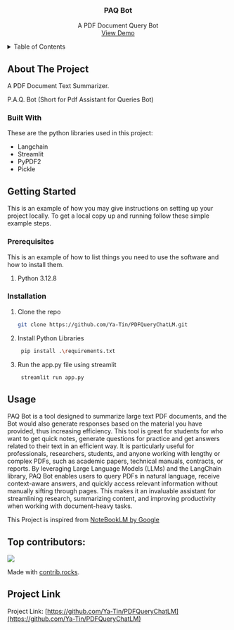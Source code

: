 
<!-- PROJECT LOGO -->
<br />
<div align="center">
  <a href="https://github.com/Ya-Tin/PDFQueryChatLM">
  </a>

<h3 align="center">PAQ Bot</h3>
  <p align="center">
    A PDF Document Query Bot
    <br />
    <a href="https://github.com/Ya-Tin/PDFQueryChatLM">View Demo</a>
  </p>
</div>
<!-- TABLE OF CONTENTS -->
<details>
  <summary>Table of Contents</summary>
  <ol>
    <li>
      <a href="#about-the-project">About The Project</a>
      <ul>
        <li><a href="#built-with">Built With</a></li>
      </ul>
    </li>
    <li>
      <a href="#getting-started">Getting Started</a>
      <ul>
        <li><a href="#prerequisites">Prerequisites</a></li>
        <li><a href="#installation">Installation</a></li>
      </ul>
    </li>
    <li><a href="#usage">Usage</a></li>
  </ol>
</details>



<!-- ABOUT THE PROJECT -->
## About The Project

A PDF Document Text Summarizer. 

P.A.Q. Bot (Short for Pdf Assistant for Queries Bot) 
 
### Built With

These are the python libraries used in this project:
* Langchain
* Streamlit
* PyPDF2
* Pickle
 

<!-- GETTING STARTED -->
## Getting Started

This is an example of how you may give instructions on setting up your project locally.
To get a local copy up and running follow these simple example steps.

### Prerequisites

This is an example of how to list things you need to use the software and how to install them.
1. Python 3.12.8 

### Installation

1. Clone the repo
   ```sh
   git clone https://github.com/Ya-Tin/PDFQueryChatLM.git
   ```
2. Install Python Libraries
   ```sh
    pip install .\requirements.txt
   ```

3. Run the app.py file using streamlit
   ``` sh
    streamlit run app.py
    ```
<!-- USAGE EXAMPLES -->
## Usage

PAQ Bot is a tool designed to summarize large text PDF documents, and the Bot would also generate responses based on the material you have provided, thus increasing efficiency. This tool is great for students for who want to get quick notes, generate questions for practice and get answers related to their text in an efficient way.  It is particularly useful for professionals, researchers, students, and anyone working with lengthy or complex PDFs, such as academic papers, technical manuals, contracts, or reports. By leveraging Large Language Models (LLMs) and the LangChain library, PAQ Bot enables users to query PDFs in natural language, receive context-aware answers, and quickly access relevant information without manually sifting through pages. This makes it an invaluable assistant for streamlining research, summarizing content, and improving productivity when working with document-heavy tasks.

This Project is inspired from [NoteBookLM by Google](https://notebooklm.google.com/)


## Top contributors:
<a href="https://github.com/Ya-Tin/PDFQueryChatLM/graphs/contributors">
  <img src="https://contrib.rocks/image?repo=Ya-Tin/PDFQueryChatLM" />
</a>

Made with [contrib.rocks](https://contrib.rocks).



## Project Link
Project Link: [https://github.com/Ya-Tin/PDFQueryChatLM](https://github.com/Ya-Tin/PDFQueryChatLM)
